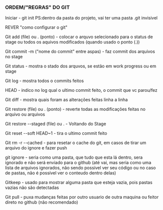### ORDEM/"REGRAS" DO GIT

Iniciar - git init 
  PS:dentro da pasta do projeto, vai ter uma pasta .git invisivel

  REVER "como configurar o git"



Git add (file) ou . (ponto) - colocar o arquvo selecionado para o status de stage ou todos os aquivos modificados (quando usado o ponto (.))

Git commit -m ("nome do commit" entre aspas) - faz commit dos arquivos no stage

Git status - mostra o stado dos arquvos, se estão em work progress ou em stage

Git log - mostra todos o commits feitos

HEAD - indico no log qual o ultimo commit feito, o commit que vc parou/fez

Git diff - mostra quais foram as alterações feitas linha a linha

Git restore (file) ou . (ponto) - reverte todas as modificações feitas no arquivo ou arquivos 

Git restore --staged (file) ou . - Voltando do Stage

Git reset --soft HEAD~1 - tira o ultimo commit feito

Git rm -r --cached - para resetar o cache do git, em casos de tirar um arquivo do ignore e fazer push

git ignore - seria como uma pasta, que tudo que esta lá dentro, sera ignorado e não será enviado para o github (até vai, mas seria como uma lista de arquivos ignorados, não sendo possível ver seu código ou no caso de pastas, não é possível ver o conteudo dentro delas)

Gitkeep - usado para mostrar alguma pasta que esteja vazia, pois pastas vazias não são detectadas

Git pull - puxa mudanças feitas por outro usuario de outra maquina ou feitor direto no github (não recomendado)
